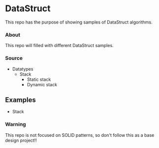 # DataStruct
This repo has the purpose of showing samples of DataStruct algorithms.

### About
This repo will filled with different DataStruct samples.

### Source
- Datatypes
  - Stack
	- Static stack
	- Dynamic stack

## Examples
- Stack
  
### Warning
This repo is not focused on SOLID patterns, so don't follow this as a base design project!!
